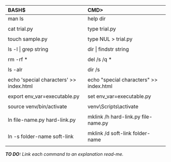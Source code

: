 | BASH$ | CMD> |
| :--- | :--- |
| man ls | help dir |
| | |
| cat trial.py | type trial.py |
| | |
| touch sample.py | type NUL > trial.py |
| | |
| ls -l &#124; grep string | dir &#124; findstr string
| | |
| rm -rf * | del /s /q * |
| | |
| ls -alr | dir /s |
| | |
| echo 'special characters' >> index.html | echo "special characters" >> index.html |
| | |
| export env_var=executable.py | set env_var=executable.py
| | |
| source venv/bin/activate | venv\Scripts\activate |
| | |
| ln file-name.py hard-link.py | mklink /h hard-link.py file-name.py
| | |
| ln -s folder-name soft-link | mklink /d soft-link folder-name
| | |

***TO DO:***
*Link each command to an explanation read-me.*
